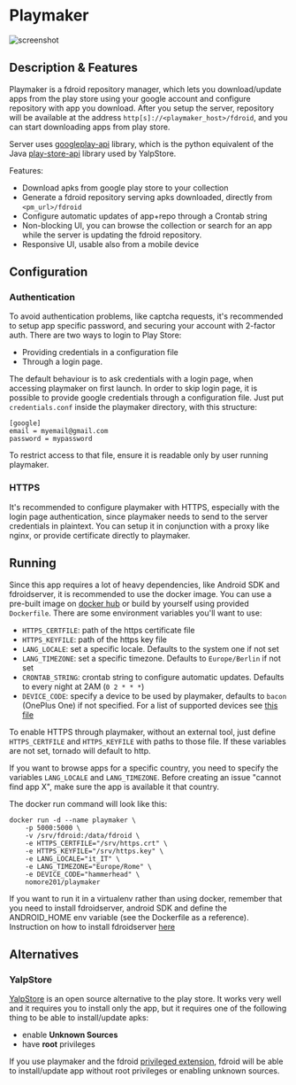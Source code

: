 # Playmaker

![screenshot](https://github.com/NoMore201/playmaker/raw/master/example.png)

## Description & Features

Playmaker is a fdroid repository manager, which lets you download/update apps from the play store using your google account
and configure repository with app you download. After you setup the server, repository will be available at the address 
`http[s]://<playmaker_host>/fdroid`, and you can start downloading apps from play store.

Server uses [googleplay-api](https://github.com/NoMore201/googleplay-api) library, which is the python equivalent of the Java [play-store-api](https://github.com/yeriomin/play-store-api) library used by YalpStore.

Features:
* Download apks from google play store to your collection
* Generate a fdroid repository serving apks downloaded, directly from `<pm_url>/fdroid`
* Configure automatic updates of app+repo through a Crontab string
* Non-blocking UI, you can browse the collection or search for an app while the server is updating the fdroid
repository.
* Responsive UI, usable also from a mobile device

## Configuration

### Authentication

To avoid authentication problems, like captcha requests, it's recommended to setup app specific password, and securing your account with 2-factor auth. There are two ways to login to Play Store:

- Providing credentials in a configuration file
- Through a login page.

The default behaviour is to ask credentials with a login page, when accessing playmaker on first launch. In order to skip login page, it is possible to provide google credentials through a configuration file. Just put `credentials.conf` inside the playmaker directory, with this structure:

```
[google]
email = myemail@gmail.com
password = mypassword
```

To restrict access to that file, ensure it is readable only by user running playmaker.

### HTTPS

It's recommended to configure playmaker with HTTPS, especially with the login page authentication, since playmaker needs to send to the server credentials in plaintext. You can setup it in conjunction with a proxy like nginx, or provide certificate directly to playmaker.

## Running

Since this app requires a lot of heavy dependencies, like Android SDK and fdroidserver, it is recommended to use the docker image.
You can use a pre-built image on [docker hub](https://hub.docker.com/r/nomore201/playmaker/builds/) or build by yourself using provided `Dockerfile`.
There are some environment variables you'll want to use:

- `HTTPS_CERTFILE`: path of the https certificate file
- `HTTPS_KEYFILE`: path of the https key file
- `LANG_LOCALE`: set a specific locale. Defaults to the system one if not set
- `LANG_TIMEZONE`: set a specific timezone. Defaults to `Europe/Berlin` if not set
- `CRONTAB_STRING`: crontab string to configure automatic updates. Defaults to every night at 2AM (`0 2 * * *`)
- `DEVICE_CODE`: specify a device to be used by playmaker, defaults to `bacon` (OnePlus One) if not specified. For
a list of supported devices see [this file](https://raw.githubusercontent.com/NoMore201/googleplay-api/master/gpapi/device.properties)

To enable HTTPS through playmaker, without an external tool, just define `HTTPS_CERTFILE`
and `HTTPS_KEYFILE` with paths to those file. If these variables are not set, tornado will default to http.

If you want to browse apps for a specific country, you need to specify the variables `LANG_LOCALE` and `LANG_TIMEZONE`.
Before creating an issue "cannot find app X", make sure the app is available it that country.

The docker run command will look like this:
```
docker run -d --name playmaker \
    -p 5000:5000 \
    -v /srv/fdroid:/data/fdroid \
    -e HTTPS_CERTFILE="/srv/https.crt" \
    -e HTTPS_KEYFILE="/srv/https.key" \
    -e LANG_LOCALE="it_IT" \
    -e LANG_TIMEZONE="Europe/Rome" \
    -e DEVICE_CODE="hammerhead" \
    nomore201/playmaker
```

If you want to run it in a virtualenv rather than using docker, remember that you need to install fdroidserver,
android SDK and define the ANDROID\_HOME env variable (see the Dockerfile as a reference).
Instruction on how to install fdroidserver [here](https://f-droid.org/docs/Installing_the_Server_and_Repo_Tools/)

## Alternatives

### YalpStore

[YalpStore](https://github.com/yeriomin/YalpStore) is an open source alternative to the play store.
It works very well and it requires you to install only the app, but it requires one of the
following thing to be able to install/update apks:

- enable **Unknown Sources**
- have **root** privileges

If you use playmaker and the fdroid [privileged extension](https://gitlab.com/fdroid/privileged-extension),
fdroid will be able to install/update app without root privileges or enabling unknown sources.

